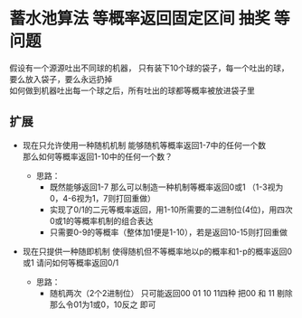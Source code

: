 # 蓄水池算法  等概率返回固定区间  抽奖 等问题
假设有一个源源吐出不同球的机器，
只有装下10个球的袋子，每一个吐出的球，要么放入袋子，要么永远扔掉<br/>
如何做到机器吐出每一个球之后，所有吐出的球都等概率被放进袋子里

## 扩展
- 现在只允许使用一种随机机制 能够随机等概率返回1-7中的任何一个数 <br/>
那么如何等概率返回1-10中的任何一个数？

  - 思路：
    - 既然能够返回1-7 那么可以制造一种机制等概率返回0或1  （1-3视为0，4-6视为1，7则打回重做）
    - 实现了0/1的二元等概率返回，用1-10所需要的二进制位(4位)，用四次0或1的等概率机制的组合表达
    - 只需要0-9的等概率（整体加1便是1-10），若是返回10-15则打回重做

- 现在只提供一种随即机制 使得随机但不等概率地以p的概率和1-p的概率返回0或1
请问如何等概率返回0/1
  - 思路：
    - 随机两次（2个2进制位） 只可能返回00  01  10  11四种  把00 和 11 剔除  那么令01为1或0，10反之 即可